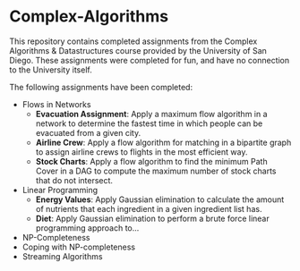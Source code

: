 # Complex-Algorithms
This repository contains completed assignments from the Complex Algorithms &amp; Datastructures course provided by the University of San Diego. These assignments were completed for fun, and have no connection to the University itself. 

The following assignments have been completed: 
- Flows in Networks
    - **Evacuation Assignment**: Apply a maximum flow algorithm in a network to determine the fastest time in which people can be evacuated from a given city.
    - **Airline Crew**: Apply a flow algorithm for matching in a bipartite graph to assign airline crews to flights in the most efficient way.
    - **Stock Charts**: Apply a flow algorithm to find the minimum Path Cover in a DAG to compute the maximum number of stock charts that do not intersect. 
- Linear Programming
  - **Energy Values**: Apply Gaussian elimination to calculate the amount of nutrients that each ingredient in a given ingredient list has.
  - **Diet**: Apply Gaussian elimination to perform a brute force linear programming approach to...
- NP-Completeness
- Coping with NP-completeness
- Streaming Algorithms 

